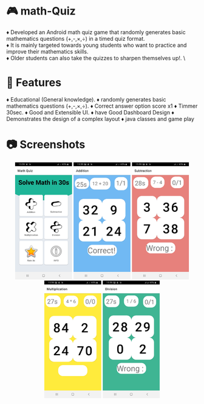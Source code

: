 # 🎮 math-Quiz

♦️ Developed an Android math quiz game that randomly generates basic mathematics questions (+,-,×,÷) in a timed quiz format. \
♦️ It is mainly targeted towards young students who want to practice and improve their mathematics skills. \
♦️ Older students can also take the quizzes to sharpen themselves up!. \

# 📱 Features
♦️ Educational (General knowledge).
♦️ randomly generates basic mathematics questions (+,-,×,÷).
♦️ Correct answer option score x1
♦️ Timmer 30sec.
♦️ Good and Extensible UI.
♦️ have Good Dashboard Design
♦️ Demonstrates the design of a complex layout
♦️ java classes and game play

# 📷 Screenshots
<div align="center">
<img src="/images/a.jpg" width="150px"</img>
<img src="/images/b.jpg" width="150px"</img> 
<img src="/images/c.jpg" width="150px"</img> 
<img src="/images/d.jpg" width="150px"</img> 
<img src="/images/e.jpg" width="150px"</img>
</div>
